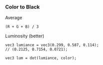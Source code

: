 



### Color to Black
Average
```
(R + G + B) / 3
```

Luminosity (better)
```
vec3 lumiance = vec3(0.299, 0.587, 0.114);
// (0.2125, 0.7154, 0.0721);

vec3 lum = dot(lumiance, color);
```